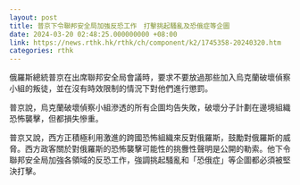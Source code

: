 ```yaml
---
layout: post
title: 普京下令聯邦安全局加強反恐工作　打擊挑起騷亂及恐俄症等企圖
date: 2024-03-20 02:48:25.000000000 +08:00
link: https://news.rthk.hk/rthk/ch/component/k2/1745358-20240320.htm
categories: rthk
---
```


俄羅斯總統普京在出席聯邦安全局會議時，要求不要放過那些加入烏克蘭破壞偵察小組的叛徒，並在沒有時效限制的情況下對他們進行懲罰。

普京說，烏克蘭破壞偵察小組滲透的所有企圖均告失敗，破壞分子計劃在邊境組織恐怖襲擊，但都損失慘重。

普京又說，西方正積極利用激進的跨國恐怖組織來反對俄羅斯，鼓勵對俄羅斯的威脅。西方政客關於對俄羅斯的恐怖襲擊可能性的挑釁性聲明是公開的勒索。他下令聯邦安全局加強各領域的反恐工作，強調挑起騷亂和「恐俄症」等企圖都必須被堅決打擊。
